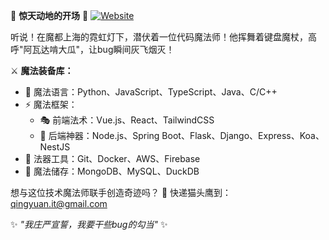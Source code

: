 🌟 **惊天动地的开场** 🌟
[![Website](https://img.shields.io/badge/Portfolio-Website-4285F4?style=flat&logo=google-chrome&logoColor=white)](https://qingyuan-l1-github-io.vercel.app/)

听说！在魔都上海的霓虹灯下，潜伏着一位代码魔法师！他挥舞着键盘魔杖，高呼"阿瓦达啃大瓜"，让bug瞬间灰飞烟灭！

⚔️ **魔法装备库：**
- 🐍 魔法语言：Python、JavaScript、TypeScript、Java、C/C++
- ⚡️ 魔法框架：
  - 🎭 前端法术：Vue.js、React、TailwindCSS
  - 🏰 后端神器：Node.js、Spring Boot、Flask、Django、Express、Koa、NestJS
- 🔮 法器工具：Git、Docker、AWS、Firebase
- 💾 魔法储存：MongoDB、MySQL、DuckDB

想与这位技术魔法师联手创造奇迹吗？
🦉 快递猫头鹰到：qingyuan.it@gmail.com

✨ *"我庄严宣誓，我要干些bug的勾当"* ✨
